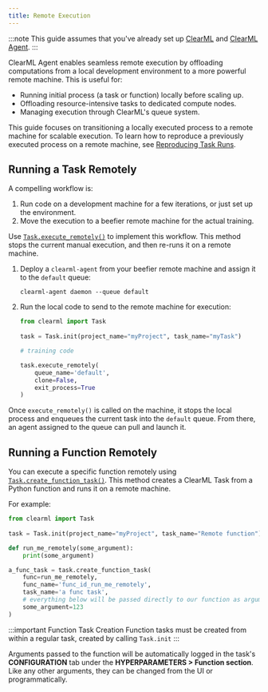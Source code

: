 ```yaml
---
title: Remote Execution
---
```


:::note
This guide assumes that you've already set up [ClearML](../clearml_sdk/clearml_sdk_setup.md) and [ClearML Agent](../clearml_agent/clearml_agent_deployment_bare_metal.md).
:::

ClearML Agent enables seamless remote execution by offloading computations from a local development environment to a more 
powerful remote machine. This is useful for:

* Running initial process (a task or function) locally before scaling up.
* Offloading resource-intensive tasks to dedicated compute nodes.
* Managing execution through ClearML's queue system.

This guide focuses on transitioning a locally executed process to a remote machine for scalable execution. To learn how 
to reproduce a previously executed process on a remote machine, see [Reproducing Task Runs](reproduce_tasks.md).

## Running a Task Remotely 

A compelling workflow is:

1. Run code on a development machine for a few iterations, or just set up the environment.
1. Move the execution to a beefier remote machine for the actual training.

Use [`Task.execute_remotely()`](../references/sdk/task.md#execute_remotely) to implement this workflow. This method stops the current manual execution, and then 
re-runs it on a remote machine.

1. Deploy a `clearml-agent` from your beefier remote machine and assign it to the `default` queue:

   ```commandline
   clearml-agent daemon --queue default 
   ```  

1. Run the local code to send to the remote machine for execution:
    
   ```python
   from clearml import Task
    
   task = Task.init(project_name="myProject", task_name="myTask")
   
   # training code 
   
   task.execute_remotely(
       queue_name='default', 
       clone=False,  
       exit_process=True  
   )
   ```

Once `execute_remotely()` is called on the machine, it stops the local process and enqueues the current task into the `default`
queue. From there, an agent assigned to the queue can pull and launch it.

## Running a Function Remotely 

You can execute a specific function remotely using [`Task.create_function_task()`](../references/sdk/task.md#create_function_task). 
This method creates a ClearML Task from a Python function and runs it on a remote machine.

For example:

```python
from clearml import Task
    
task = Task.init(project_name="myProject", task_name="Remote function")

def run_me_remotely(some_argument):
    print(some_argument)

a_func_task = task.create_function_task(
    func=run_me_remotely,  
    func_name='func_id_run_me_remotely',  
    task_name='a func task', 
    # everything below will be passed directly to our function as arguments
    some_argument=123
)
```

:::important Function Task Creation
Function tasks must be created from within a regular task, created by calling `Task.init`
:::

Arguments passed to the function will be automatically logged in the task's **CONFIGURATION** tab under the **HYPERPARAMETERS > Function section**. 
Like any other arguments, they can be changed from the UI or programmatically.

